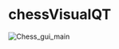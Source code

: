 # chessVisualQT

![Chess_gui_main](https://github.com/DmAlexx/chessVisualQT/assets/106063042/738fa987-40f2-41dc-a97a-86a4ab27b651)

